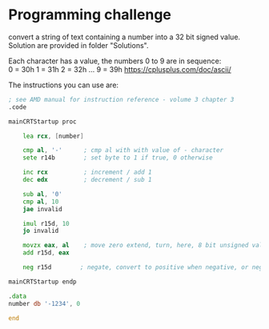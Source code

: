 # Programming challenge
convert a string of text containing a number into a 32 bit signed value. <br>
Solution are provided in folder "Solutions".

Each character has a value, the numbers 0 to 9 are in sequence: <br>
0 = 30h 1 = 31h 2 = 32h ... 9 = 39h
https://cplusplus.com/doc/ascii/

The instructions you can use are:
```asm
; see AMD manual for instruction reference - volume 3 chapter 3
.code

mainCRTStartup proc

	lea rcx, [number]

	cmp al, '-'      ; cmp al with with value of - character
	sete r14b        ; set byte to 1 if true, 0 otherwise

	inc rcx          ; increment / add 1
	dec edx          ; decrement / sub 1

	sub al, '0'    
	cmp al, 10
	jae invalid

	imul r15d, 10
	jo invalid

	movzx eax, al    ; move zero extend, turn, here, 8 bit unsigned value into 32 bit unsigned value
	add r15d, eax

	neg r15d        ; negate, convert to positive when negative, or negative when positive

mainCRTStartup endp

.data
number db '-1234', 0

end
```
